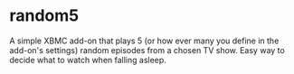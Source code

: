 random5
=======

A simple XBMC add-on that plays 5 (or how ever many you define in the add-on's settings) random episodes from a chosen TV show. Easy way to decide what to watch when falling asleep.